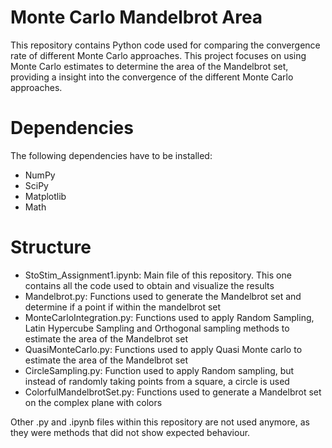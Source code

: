 # Monte Carlo Mandelbrot Area
This repository contains Python code used for comparing the convergence rate of 
different Monte Carlo approaches. This project focuses on using Monte Carlo estimates
to determine the area of the Mandelbrot set, providing a insight into the convergence of the different Monte
Carlo approaches.

# Dependencies
The following dependencies have to be installed:
- NumPy
- SciPy
- Matplotlib
- Math

# Structure
- StoStim_Assignment1.ipynb: Main file of this repository. This one contains all the
code used to obtain and visualize the results
- Mandelbrot.py: Functions used to generate the Mandelbrot set and determine if a point
if within the mandelbrot set
- MonteCarloIntegration.py: Functions used to apply Random Sampling, Latin Hypercube Sampling
and Orthogonal sampling methods to estimate the area of the Mandelbrot set
- QuasiMonteCarlo.py: Functions used to apply Quasi Monte carlo to estimate the area of the
Mandelbrot set
- CircleSampling.py: Function used to apply Random sampling, but instead of randomly taking points
from a square, a circle is used
- ColorfulMandelbrotSet.py: Functions used to generate a Mandelbrot set on the complex plane with colors

Other .py and .ipynb files within this repository are not used anymore, as they were methods that did not show
expected behaviour.